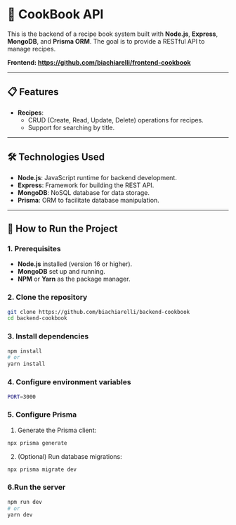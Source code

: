 # 🍴 CookBook API

This is the backend of a recipe book system built with **Node.js**, **Express**, **MongoDB**, and **Prisma ORM**. The goal is to provide a RESTful API to manage recipes.

**Frontend: https://github.com/biachiarelli/frontend-cookbook**

---

## 📋 Features

- **Recipes**:
  - CRUD (Create, Read, Update, Delete) operations for recipes.
  - Support for searching by title.


---

## 🛠️ Technologies Used

- **Node.js**: JavaScript runtime for backend development.
- **Express**: Framework for building the REST API.
- **MongoDB**: NoSQL database for data storage.
- **Prisma**: ORM to facilitate database manipulation.

---

## 🚀 How to Run the Project

### 1. Prerequisites

- **Node.js** installed (version 16 or higher).
- **MongoDB** set up and running.
- **NPM** or **Yarn** as the package manager.

### 2. Clone the repository

```bash
git clone https://github.com/biachiarelli/backend-cookbook
cd backend-cookbook
```

### 3. Install dependencies

```bash
npm install
# or
yarn install
```

### 4. Configure environment variables

```bash
PORT=3000
```

### 5. Configure Prisma

1. Generate the Prisma client:
```bash
npx prisma generate
```


2. (Optional) Run database migrations:
```bash
npx prisma migrate dev
```


### 6.Run the server
```bash
npm run dev
# or
yarn dev
```




